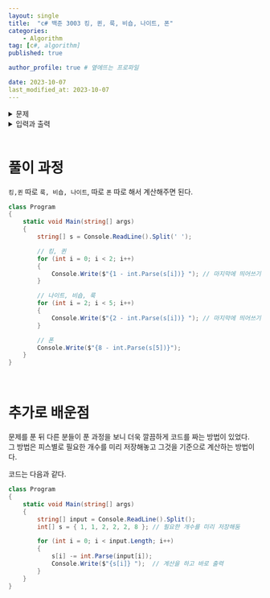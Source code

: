 ```yaml
---
layout: single
title:  "c# 백준 3003 킹, 퀸, 룩, 비숍, 나이트, 폰"
categories: 
    - Algorithm
tag: [c#, algorithm]
published: true

author_profile: true # 옆에뜨는 프로파일

date: 2023-10-07
last_modified_at: 2023-10-07
---
```


<details>
<summary>문제</summary>
<div markdown="1"> 

동혁이는 오래된 창고를 뒤지다가 낡은 체스판과 피스를 발견했다.

체스판의 먼지를 털어내고 걸레로 닦으니 그럭저럭 쓸만한 체스판이 되었다. 하지만, 검정색 피스는 모두 있었으나, 흰색 피스는 개수가 올바르지 않았다.

체스는 총 16개의 피스를 사용하며, 킹 1개, 퀸 1개, 룩 2개, 비숍 2개, 나이트 2개, 폰 8개로 구성되어 있다.

동혁이가 발견한 흰색 피스의 개수가 주어졌을 때, 몇 개를 더하거나 빼야 올바른 세트가 되는지 구하는 프로그램을 작성하시오.

</div>
</details>

<details>
<summary>입력과 출력</summary>
<div markdown="1">   

첫째 줄에 동혁이가 찾은 흰색 킹, 퀸, 룩, 비숍, 나이트, 폰의 개수가 주어진다. 이 값은 0보다 크거나 같고 10보다 작거나 같은 정수이다.

출력은 다음과 같다.

첫째 줄에 입력에서 주어진 순서대로 몇 개의 피스를 더하거나 빼야 되는지를 출력한다. 만약 수가 양수라면 동혁이는 그 개수 만큼 피스를 더해야 하는 것이고, 음수라면 제거해야 하는 것이다.
</div>
</details>

<br>


# 풀이 과정

`킹,퀸` 따로 `룩, 비숍, 나이트`, 따로 `폰` 따로 해서 계산해주면 된다.

```c#
class Program
{
    static void Main(string[] args)
    {
        string[] s = Console.ReadLine().Split(' ');

        // 킹, 퀸
        for (int i = 0; i < 2; i++)
        {
            Console.Write($"{1 - int.Parse(s[i])} "); // 마지막에 띄어쓰기가 있음
        }

        // 나이트, 비숍, 룩
        for (int i = 2; i < 5; i++)
        {
            Console.Write($"{2 - int.Parse(s[i])} "); // 마지막에 띄어쓰기가 있음
        }

        // 폰
        Console.Write($"{8 - int.Parse(s[5])}");
    }
}
```

<br>

# 추가로 배운점

문제를 푼 뒤 다른 분들이 푼 과정을 보니 더욱 깔끔하게 코드를 짜는 방법이 있었다.<br>
그 방법은 피스별로 필요한 개수를 미리 저장해놓고 그것을 기준으로 계산하는 방법이다.

코드는 다음과 같다.

```c#
class Program
{
    static void Main(string[] args)
    {
        string[] input = Console.ReadLine().Split();
        int[] s = { 1, 1, 2, 2, 2, 8 }; // 필요한 개수를 미리 저장해둠

        for (int i = 0; i < input.Length; i++)
        {
            s[i] -= int.Parse(input[i]);
            Console.Write($"{s[i]} ");  // 계산을 하고 바로 출력
        }
    }
}
```